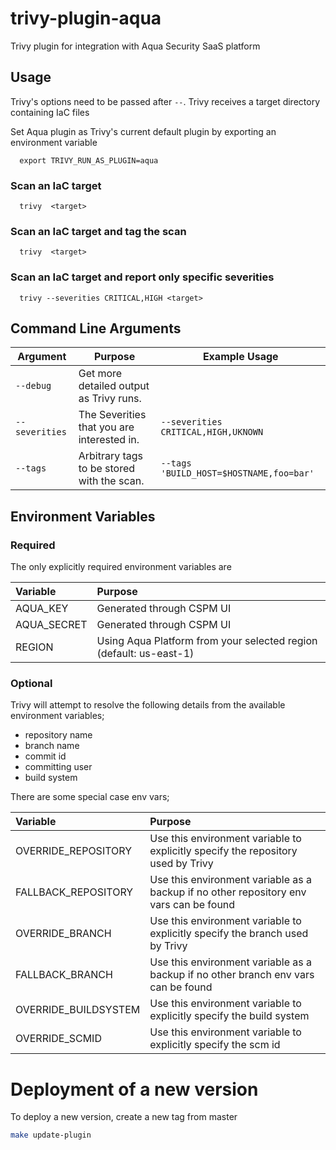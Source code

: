 # trivy-plugin-aqua

Trivy plugin for integration with Aqua Security SaaS platform

## Usage

Trivy's options need to be passed after `--`. Trivy receives a target directory containing IaC files

Set Aqua plugin as Trivy's current default plugin by exporting an environment variable

```
  export TRIVY_RUN_AS_PLUGIN=aqua
```

### Scan an IaC target

```
  trivy  <target>
```

### Scan an IaC target and tag the scan

```
  trivy  <target>
```

### Scan an IaC target and report only specific severities

```
  trivy --severities CRITICAL,HIGH <target>
```

## Command Line Arguments

| Argument | Purpose | Example Usage |
|----------|---------|---------------|
|`--debug`| Get more detailed output as Trivy runs.||
|`--severities`|The Severities that you are interested in. | `--severities CRITICAL,HIGH,UKNOWN` |
|`--tags`|Arbitrary tags to be stored with the scan. | `--tags 'BUILD_HOST=$HOSTNAME,foo=bar'` |

## Environment Variables

### Required

The only explicitly required environment variables are

| Variable    | Purpose                                                            |
|:------------|:-------------------------------------------------------------------|
| AQUA_KEY    | Generated through CSPM UI                                          |
| AQUA_SECRET | Generated through CSPM UI                                          |
| REGION      | Using Aqua Platform from your selected region (default: us-east-1) |

### Optional

Trivy will attempt to resolve the following details from the available environment variables;

- repository name
- branch name
- commit id
- committing user
- build system

There are some special case env vars;

| Variable             | Purpose                                                                                |
|:---------------------|:---------------------------------------------------------------------------------------|
| OVERRIDE_REPOSITORY  | Use this environment variable to explicitly specify the repository used by Trivy       |
| FALLBACK_REPOSITORY  | Use this environment variable as a backup if no other repository env vars can be found |
| OVERRIDE_BRANCH      | Use this environment variable to explicitly specify the branch used by Trivy           |
| FALLBACK_BRANCH      | Use this environment variable as a backup if no other branch env vars can be found     |
| OVERRIDE_BUILDSYSTEM | Use this environment variable to explicitly specify the build system                   |
| OVERRIDE_SCMID       | Use this environment variable to explicitly specify the scm id                         |

# Deployment of a new version

To deploy a new version, create a new tag from master

```bash
make update-plugin
```